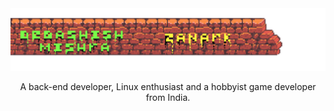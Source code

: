 
<!-- README Banner -->
<!-- <div style="margin:auto; width:50%; padding:10px;"> -->
<img src="https://github.com/Zanark/Zanark/blob/master/assets/BrickWall.png">

<!-- short description -->
<p align="center">
	A back-end developer, Linux enthusiast and a hobbyist game developer from India.
</p>


